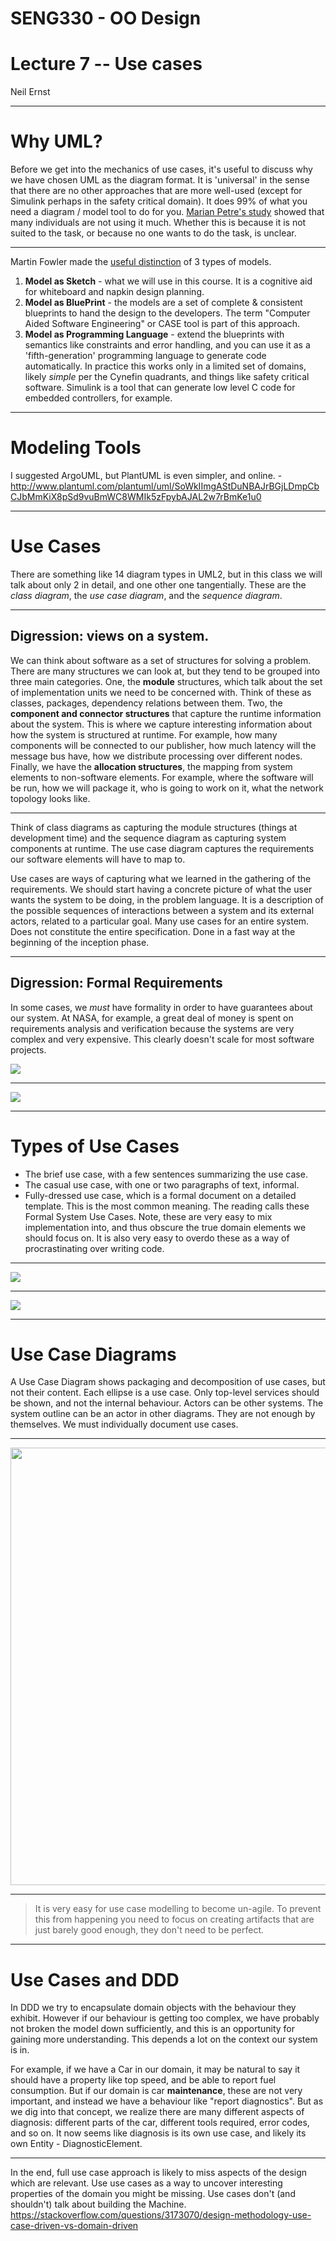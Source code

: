 # SENG330 -  OO Design
# Lecture 7 -- Use cases
Neil Ernst
<!-- page_number: true -->
<!-- footer: (c) 2017 Neil Ernst  -->

---
# Why UML?
Before we get into the mechanics of use cases, it's useful to discuss why we have chosen UML as the diagram format. <!-- any ideas/who has used it in the past -->
It is 'universal' in the sense that there are no other approaches that are more well-used (except for Simulink perhaps in the safety critical domain). It does 99% of what you need a diagram / model tool to do for you. [Marian Petre's study](https://dl.acm.org/citation.cfm?id=2486883) showed that many individuals are not using it much. Whether this is because it is not suited to the task, or because no one wants to do the task, is unclear.

---
Martin Fowler made the [useful distinction](https://martinfowler.com/bliki/UmlMode.html) of 3 types of models. 

1. **Model as Sketch** - what we will use in this course. It is a cognitive aid for whiteboard and napkin design planning.
2. **Model as BluePrint** - the models are a set of complete & consistent blueprints to hand the design to the developers. The term "Computer Aided Software Engineering" or CASE tool is part of this approach.
3. **Model as Programming Language** - extend the blueprints with semantics like constraints and error handling, and you can use it as a 'fifth-generation' programming language to generate code automatically. In practice this works only in a limited set of domains, likely *simple* per the Cynefin quadrants, and things like safety critical software. Simulink is a tool that can generate low level C code for embedded controllers, for example.

---
# Modeling Tools
I suggested ArgoUML, but PlantUML is even simpler, and online. - http://www.plantuml.com/plantuml/uml/SoWkIImgAStDuNBAJrBGjLDmpCbCJbMmKiX8pSd9vuBmWC8WMIk5zFpybAJAL2w7rBmKe1u0

---

# Use Cases
There are something like 14 diagram types in UML2, but in this class we will talk about only 2 in detail, and one other one tangentially. These are the *class diagram*, the *use case diagram*, and the *sequence diagram*.

---

## Digression: views on a system. 
We can think about software as a set of structures for solving a problem. There are many structures we can look at, but they tend to be grouped into three main categories. One, the **module** structures, which talk about the set of implementation units we need to be concerned with. Think of these as classes, packages, dependency relations between them. Two, the **component and connector structures** that capture the runtime information about the system. This is where we capture interesting information about how the system is structured at runtime. For example, how many components will be connected to our publisher, how much latency will the message bus have, how we distribute processing over different nodes. Finally, we have the **allocation structures**, the mapping from system elements to non-software elements. For example, where the software will be run, how we will package it, who is going to work on it, what the network topology looks like.

---

Think of class diagrams as capturing the module structures (things at development time) and the sequence diagram as capturing system components at runtime. The use case diagram captures the requirements our software elements will have to map to.

Use cases are ways of capturing what we learned in the gathering of the requirements. We should start having a concrete picture of what the user wants the system to be doing, in the problem language. It is a description of the possible sequences of interactions between a system and its external actors, related to a particular goal. Many use cases for an entire system. Does not constitute the entire specification. Done in a fast way at the beginning of the inception phase.

---

## Digression: Formal Requirements 
In some cases, we *must* have formality in order to have guarantees about our system. At NASA, for example, a great deal of money is spent on requirements analysis and verification because the systems are very complex and very expensive. This clearly doesn't scale for most software projects.

![](img/nasa.png)

---
![](img/nasa-verify.png)

<!-- question: identify domain elements here -->

---

# Types of Use Cases
- The brief use case, with a few sentences summarizing the use case.
- The casual use case, with one or two paragraphs of text, informal.
- Fully-dressed use case, which is a formal document on a detailed template. This is the most common meaning. The reading calls these Formal System Use Cases. Note, these are very easy to mix implementation into, and thus obscure the true domain elements we should focus on. It is also very easy to overdo these as a way of procrastinating over writing code.

---

![](img/usecase1.png)

---

![](img/usecase2.png)

---

# Use Case Diagrams
A Use Case Diagram shows packaging and decomposition of use cases, but not their content. Each ellipse is a use case. Only top-level services should be shown, and not the internal behaviour. Actors can be other systems.  The system outline can be an actor in other diagrams. They are not enough by themselves. We must individually document use cases. 

---
<img src="img/usecasediagram.png" width="700px">

---

> It is very easy for use case modelling to become un-agile. To prevent this from happening you need to focus on creating artifacts that are just barely good enough, they don't need to be perfect.

---

# Use Cases and DDD
In DDD we try to encapsulate domain objects with the behaviour they exhibit. However if our behaviour is getting too complex, we have probably not broken the model down sufficiently, and this is an opportunity for gaining more understanding. This depends a lot on the context our system is in. 

For example, if we have a Car in our domain, it may be natural to say it should have a property like top speed, and be able to report fuel consumption. But if our domain is car **maintenance**, these are not very important, and instead we have a behaviour like "report diagnostics". But as we dig into that concept, we realize there are many different aspects of diagnosis: different parts of the car, different tools required, error codes, and so on. It now seems like diagnosis is its own use case, and likely its own Entity - DiagnosticElement.

---

In the end, full use case approach is likely to miss aspects of the design which are relevant. Use use cases as a way to uncover interesting properties of the domain you might be missing. Use cases don't (and shouldn't) talk about building the Machine. https://stackoverflow.com/questions/3173070/design-methodology-use-case-driven-vs-domain-driven

